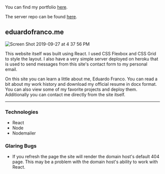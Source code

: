 You can find my portfolio [here](http://eduardofranco.me).

The server repo can be found [here](https://github.com/edfranco/my-server).

## eduardofranco.me
![Screen Shot 2019-09-27 at 4 37 56 PM](https://user-images.githubusercontent.com/11623323/65808028-a85ae400-e146-11e9-9a5b-3359014f7005.png)

This website itself was built using React. I used CSS Flexbox and CSS Grid to style the layout. I also have a very simple server deployed on heroku that is used to send messages from this site's contact form to my personal email. 

On this site you can learn a little about me, Eduardo Franco. You can read a bit about my work history and download my official resume in docx format. You can also view some of my favorite projects and deploy them. Additionally you can contact me directly from the site itself.

-----------------------------------------------------------------

### Technologies
- React
- Node
- Nodemailer


### Glaring Bugs
- If you refresh the page the site will render the domain host's default 404 page. This may be a problem with the domain host's ability to work with React.
